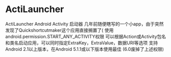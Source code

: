 # ActiLauncher
ActiLauncher Android Activity 启动器
几年前随便瞎写的一个小app，由于突然发现了Quickshortcutmaker这个应用直接搁置了(
使用android.permission.START_ANY_ACTIVITY权限
可以根据Action或Activity包名和类名启动应用，可以同时指定ExtraKey，ExtraValue，数据URI等选项
支持Android 2.1以上版本，在Android 5.1.1或以下版本使用最佳
(6.0废掉了上述权限)
